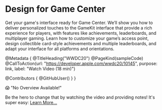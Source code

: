 # Design for Game Center

Get your game's interface ready for Game Center. We’ll show you how to deliver personalized touches to the GameKit interface that provide a rich experience for players, with features like achievements, leaderboards, and multiplayer gaming. Learn how to customize your game’s access point, design collectible card-style achievements and multiple leaderboards, and adapt your interface for all platforms and orientations.

@Metadata {
   @TitleHeading("WWDC20")
   @PageKind(sampleCode)
   @CallToAction(url: "https://developer.apple.com/wwdc20/10145", purpose: link, label: "Watch Video (18 min)")

   @Contributors {
      @GitHubUser(<replace this with your GitHub handle>)
   }
}

😱 "No Overview Available!"

Be the hero to change that by watching the video and providing notes! It's super easy:
 [Learn More…](https://wwdcnotes.com/documentation/wwdcnotes/contributing)
